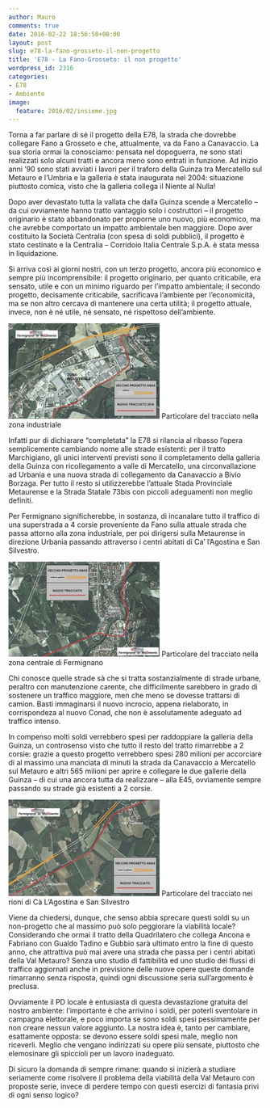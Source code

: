 ```yaml
---
author: Mauro
comments: true
date: 2016-02-22 18:56:58+00:00
layout: post
slug: e78-la-fano-grosseto-il-non-progetto
title: 'E78 - La Fano-Grosseto: il non progetto'
wordpress_id: 2316
categories:
- E78
- Ambiente
image:
  feature: 2016/02/insieme.jpg
---
```


Torna a far parlare di sé il progetto della E78, la strada che dovrebbe collegare Fano a Grosseto e che, attualmente, va da Fano a Canavaccio. La sua storia ormai la conosciamo: pensata nel dopoguerra, ne sono stati realizzati solo alcuni tratti e ancora meno sono entrati in funzione. Ad inizio anni ’90 sono stati avviati i lavori per il traforo della Guinza tra Mercatello sul Metauro e l’Umbria e la galleria è stata inaugurata nel 2004: situazione piuttosto comica, visto che la galleria collega il Niente al Nulla!<!-- more -->




Dopo aver devastato tutta la vallata che dalla Guinza scende a Mercatello – da cui ovviamente hanno tratto vantaggio solo i costruttori – il progetto originario è stato abbandonato per proporne uno nuovo, più economico, ma che avrebbe comportato un impatto ambientale ben maggiore. Dopo aver costituito la Società Centralia (con spesa di soldi pubblici), il progetto è stato cestinato e la Centralia – Corridoio Italia Centrale S.p.A. è stata messa in liquidazione.




Si arriva così ai giorni nostri, con un terzo progetto, ancora più economico e sempre più incomprensibile: il progetto originario, per quanto criticabile, era sensato, utile e con un minimo riguardo per l’impatto ambientale; il secondo progetto, decisamente criticabile, sacrificava l’ambiente per l’economicità, ma se non altro cercava di mantenere una certa utilità; il progetto attuale, invece, non è né utile, né sensato, né rispettoso dell’ambiente.





[![Particolare del tracciato nella zona industriale](/images/2016/02/bivio-borzaga-300x189.jpg)](/images/2016/02/bivio-borzaga.jpg) Particolare del tracciato nella zona industriale


Infatti pur di dichiarare “completata” la E78 si rilancia al ribasso l’opera semplicemente cambiando nome alle strade esistenti: per il tratto Marchigiano, gli unici interventi previsti sono il completamento della galleria della Guinza con ricollegamento a valle di Mercatello, una circonvallazione ad Urbania e una nuova strada di collegamento da Canavaccio a Bivio Borzaga. Per tutto il resto si utilizzerebbe l’attuale Stada Provinciale Metaurense e la Strada Statale 73bis con piccoli adeguamenti non meglio definiti.






Per Fermignano significherebbe, in sostanza, di incanalare tutto il traffico di una superstrada a 4 corsie proveniente da Fano sulla attuale strada che passa attorno alla zona industriale, per poi dirigersi sulla Metaurense in direzione Urbania passando attraverso i centri abitati di Ca’ l’Agostina e San Silvestro.




[![Particolare del tracciato nella zona centrale di Fermignano](/images/2016/02/centro-300x188.jpg)](/images/2016/02/centro.jpg) Particolare del tracciato nella zona centrale di Fermignano


Chi conosce quelle strade sà che si tratta sostanzialmente di strade urbane, peraltro con manutenzione carente, che difficilmente sarebbero in grado di sostenere un traffico maggiore, men che meno se dovesse trattarsi di camion. Basti immaginarsi il nuovo incrocio, appena rielaborato, in corrispondeza al nuovo Conad, che non è assolutamente adeguato ad traffico intenso.




In compenso molti soldi verrebbero spesi per raddoppiare la galleria della Guinza, un controsenso visto che tutto il resto del tratto rimarrebbe a 2 corsie: grazie a questo progetto verrebbero spesi 280 milioni per accorciare di al massimo una manciata di minuti la strada da Canavaccio a Mercatello sul Metauro e altri 565 milioni per aprire e collegare le due gallerie della Guinza – di cui una ancora tutta da realizzare – alla E45, ovviamente sempre passando su strade già esistenti a 2 corsie.




[![Particolare del tracciato nei rioni di Cà L’Agostina e San Silvestro](/images/2016/02/sansilvestro-300x191.jpg)](/images/2016/02/sansilvestro.jpg) Particolare del tracciato nei rioni di Cà L’Agostina e San Silvestro


Viene da chiedersi, dunque, che senso abbia sprecare questi soldi su un non-progetto che al massimo può solo peggiorare la viabilità locale? Considerando che ormai il tratto della Quadrilatero che collega Ancona e Fabriano con Gualdo Tadino e Gubbio sarà ultimato entro la fine di questo anno, che attrattiva può mai avere una strada che passa per i centri abitati della Val Metauro? Senza uno studio di fattibilità ed uno studio dei flussi di traffico aggiornati anche in previsione delle nuove opere queste domande rimarranno senza risposta, quindi ogni discussione seria sull’argomento è preclusa.




Ovviamente il PD locale è entusiasta di questa devastazione gratuita del nostro ambiente: l’importante è che arrivino i soldi, per poterli sventolare in campagna elettorale, e poco importa se sono soldi spesi pessimamente per non creare nessun valore aggiunto. La nostra idea è, tanto per cambiare, esattamente opposta: se devono essere soldi spesi male, meglio non riceverli. Meglio che vengano indirizzati su opere più sensate, piuttosto che elemosinare gli spiccioli per un lavoro inadeguato.




Di sicuro la domanda di sempre rimane: quando si inizierà a studiare seriamente come risolvere il problema della viabilità della Val Metauro con proposte serie, invece di perdere tempo con questi esercizi di fantasia privi di ogni senso logico?
